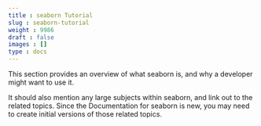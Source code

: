 ```yaml
---
title : seaborn Tutorial
slug : seaborn-tutorial
weight : 9986
draft : false
images : []
type : docs
---
```


This section provides an overview of what seaborn is, and why a developer might want to use it.

It should also mention any large subjects within seaborn, and link out to the related topics.  Since the Documentation for seaborn is new, you may need to create initial versions of those related topics.

